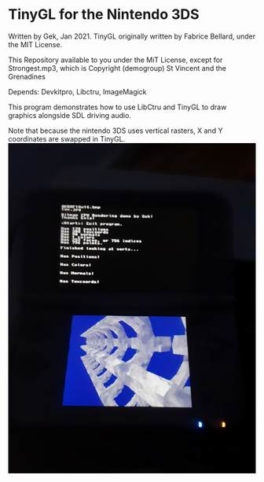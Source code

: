 # TinyGL for the Nintendo 3DS

Written by Gek, Jan 2021.
TinyGL originally written by Fabrice Bellard, under the MIT License.

This Repository available to you under the MiT License, except for Strongest.mp3, which is Copyright
(demogroup) St Vincent and the Grenadines

Depends: Devkitpro, Libctru, ImageMagick

This program demonstrates how to use LibCtru and TinyGL to draw graphics alongside SDL driving audio.

Note that because the nintendo 3DS uses vertical rasters, X and Y coordinates are swapped in TinyGL.
![Screenshot](screen.jpg)
